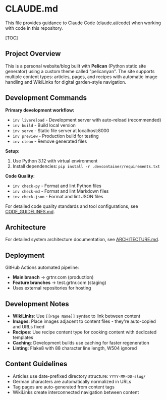 # CLAUDE.md

This file provides guidance to Claude Code (claude.ai/code) when working with code in this repository.

[TOC]

## Project Overview

This is a personal website/blog built with **Pelican** (Python static site generator) using a custom theme called "pelicanyan". The site supports multiple content types: articles, pages, and recipes with automatic image handling and WikiLinks for digital garden-style navigation.

## Development Commands

**Primary development workflow:**

- `inv livereload` - Development server with auto-reload (recommended)
- `inv build` - Build local version
- `inv serve` - Static file server at localhost:8000
- `inv preview` - Production build for testing
- `inv clean` - Remove generated files

**Setup:**

1. Use Python 3.12 with virtual environment
1. Install dependencies: `pip install -r .devcontainer/requirements.txt`

**Code Quality:**

- `inv check-py` - Format and lint Python files
- `inv check-md` - Format and lint Markdown files
- `inv check-json` - Format and lint JSON files

For detailed code quality standards and tool configurations, see [CODE_GUIDELINES.md](CODE_GUIDELINES.md).

## Architecture

For detailed system architecture documentation, see [ARCHITECTURE.md](ARCHITECTURE.md).

## Deployment

GitHub Actions automated pipeline:

- **Main branch** → grtnr.com (production)
- **Feature branches** → test.grtnr.com (staging)
- Uses external repositories for hosting

## Development Notes

- **WikiLinks**: Use `[[Page Name]]` syntax to link between content
- **Images**: Place images adjacent to content files - they're auto-copied and URLs fixed
- **Recipes**: Use recipe content type for cooking content with dedicated templates
- **Caching**: Development builds use caching for faster regeneration
- **Linting**: Flake8 with 88 character line length, W504 ignored

## Content Guidelines

- Articles use date-prefixed directory structure: `YYYY-MM-DD-slug/`
- German characters are automatically normalized in URLs
- Tag pages are auto-generated from content tags
- WikiLinks create interconnected navigation between content

